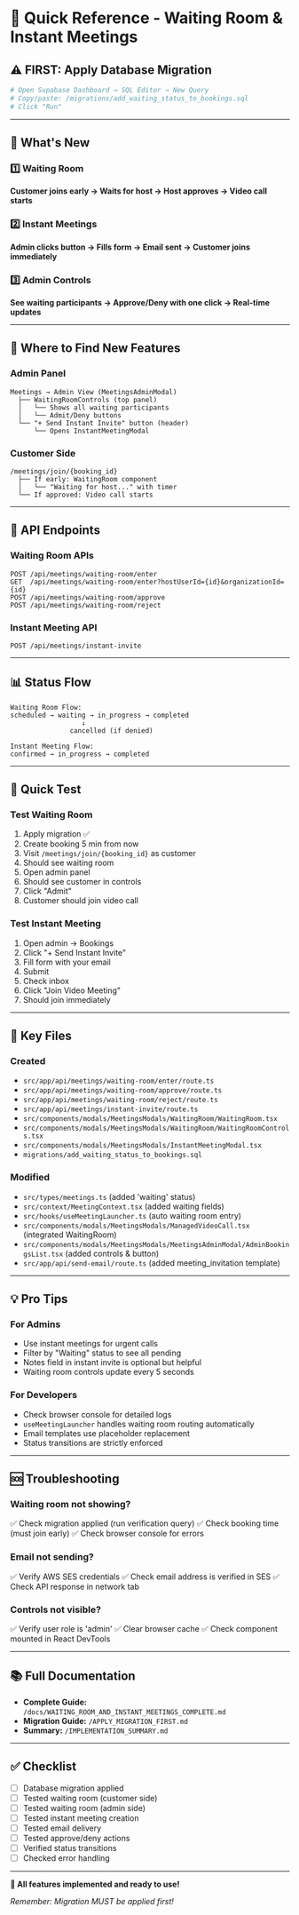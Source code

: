 # 🚀 Quick Reference - Waiting Room & Instant Meetings

## ⚠️ FIRST: Apply Database Migration

```bash
# Open Supabase Dashboard → SQL Editor → New Query
# Copy/paste: /migrations/add_waiting_status_to_bookings.sql
# Click "Run"
```

---

## 🎯 What's New

### 1️⃣ Waiting Room
**Customer joins early → Waits for host → Host approves → Video call starts**

### 2️⃣ Instant Meetings
**Admin clicks button → Fills form → Email sent → Customer joins immediately**

### 3️⃣ Admin Controls
**See waiting participants → Approve/Deny with one click → Real-time updates**

---

## 📍 Where to Find New Features

### Admin Panel
```
Meetings → Admin View (MeetingsAdminModal)
  ├── WaitingRoomControls (top panel)
  │   └── Shows all waiting participants
  │   └── Admit/Deny buttons
  └── "+ Send Instant Invite" button (header)
      └── Opens InstantMeetingModal
```

### Customer Side
```
/meetings/join/{booking_id}
  ├── If early: WaitingRoom component
  │   └── "Waiting for host..." with timer
  └── If approved: Video call starts
```

---

## 🔗 API Endpoints

### Waiting Room APIs
```
POST /api/meetings/waiting-room/enter
GET  /api/meetings/waiting-room/enter?hostUserId={id}&organizationId={id}
POST /api/meetings/waiting-room/approve
POST /api/meetings/waiting-room/reject
```

### Instant Meeting API
```
POST /api/meetings/instant-invite
```

---

## 📊 Status Flow

```
Waiting Room Flow:
scheduled → waiting → in_progress → completed
                  ↓
               cancelled (if denied)

Instant Meeting Flow:
confirmed → in_progress → completed
```

---

## 🧪 Quick Test

### Test Waiting Room
1. Apply migration ✅
2. Create booking 5 min from now
3. Visit `/meetings/join/{booking_id}` as customer
4. Should see waiting room
5. Open admin panel
6. Should see customer in controls
7. Click "Admit"
8. Customer should join video call

### Test Instant Meeting
1. Open admin → Bookings
2. Click "+ Send Instant Invite"
3. Fill form with your email
4. Submit
5. Check inbox
6. Click "Join Video Meeting"
7. Should join immediately

---

## 🔧 Key Files

### Created
- `src/app/api/meetings/waiting-room/enter/route.ts`
- `src/app/api/meetings/waiting-room/approve/route.ts`
- `src/app/api/meetings/waiting-room/reject/route.ts`
- `src/app/api/meetings/instant-invite/route.ts`
- `src/components/modals/MeetingsModals/WaitingRoom/WaitingRoom.tsx`
- `src/components/modals/MeetingsModals/WaitingRoom/WaitingRoomControls.tsx`
- `src/components/modals/MeetingsModals/InstantMeetingModal.tsx`
- `migrations/add_waiting_status_to_bookings.sql`

### Modified
- `src/types/meetings.ts` (added 'waiting' status)
- `src/context/MeetingContext.tsx` (added waiting fields)
- `src/hooks/useMeetingLauncher.ts` (auto waiting room entry)
- `src/components/modals/MeetingsModals/ManagedVideoCall.tsx` (integrated WaitingRoom)
- `src/components/modals/MeetingsModals/MeetingsAdminModal/AdminBookingsList.tsx` (added controls & button)
- `src/app/api/send-email/route.ts` (added meeting_invitation template)

---

## 💡 Pro Tips

### For Admins
- Use instant meetings for urgent calls
- Filter by "Waiting" status to see all pending
- Notes field in instant invite is optional but helpful
- Waiting room controls update every 5 seconds

### For Developers
- Check browser console for detailed logs
- `useMeetingLauncher` handles waiting room routing automatically
- Email templates use placeholder replacement
- Status transitions are strictly enforced

---

## 🆘 Troubleshooting

### Waiting room not showing?
✅ Check migration applied (run verification query)
✅ Check booking time (must join early)
✅ Check browser console for errors

### Email not sending?
✅ Verify AWS SES credentials
✅ Check email address is verified in SES
✅ Check API response in network tab

### Controls not visible?
✅ Verify user role is 'admin'
✅ Clear browser cache
✅ Check component mounted in React DevTools

---

## 📚 Full Documentation

- **Complete Guide:** `/docs/WAITING_ROOM_AND_INSTANT_MEETINGS_COMPLETE.md`
- **Migration Guide:** `/APPLY_MIGRATION_FIRST.md`
- **Summary:** `/IMPLEMENTATION_SUMMARY.md`

---

## ✅ Checklist

- [ ] Database migration applied
- [ ] Tested waiting room (customer side)
- [ ] Tested waiting room (admin side)
- [ ] Tested instant meeting creation
- [ ] Tested email delivery
- [ ] Tested approve/deny actions
- [ ] Verified status transitions
- [ ] Checked error handling

---

**🎉 All features implemented and ready to use!**

*Remember: Migration MUST be applied first!*
